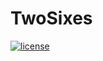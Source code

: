 # TwoSixes

[![license](http://img.shields.io/badge/license-AGPL-red.svg?style=flat)](https://raw.githubusercontent.com/bschmeck/two_sixes/master/LICENSE)
